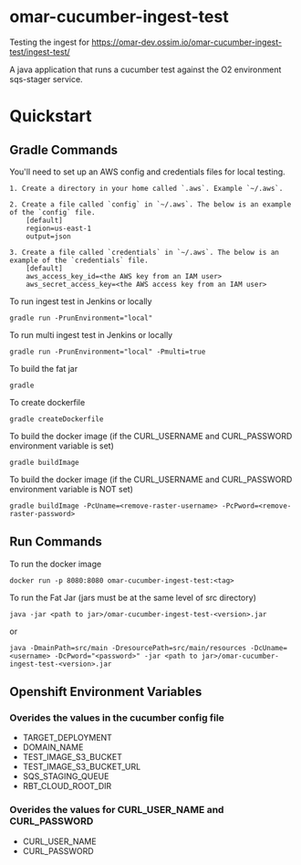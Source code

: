 # omar-cucumber-ingest-test
Testing the ingest for https://omar-dev.ossim.io/omar-cucumber-ingest-test/ingest-test/

A java application that runs a cucumber test against the O2 environment sqs-stager service.

# Quickstart

## Gradle Commands
You'll need to set up an AWS config and credentials files for local testing.
    
    1. Create a directory in your home called `.aws`. Example `~/.aws`.
    
    2. Create a file called `config` in `~/.aws`. The below is an example of the `config` file.
        [default]
        region=us-east-1
        output=json
    
    3. Create a file called `credentials` in `~/.aws`. The below is an example of the `credentials` file.
        [default]
        aws_access_key_id=<the AWS key from an IAM user>
        aws_secret_access_key=<the AWS access key from an IAM user>

To run ingest test in Jenkins or locally
 ```
gradle run -PrunEnvironment="local"
 ```

To run multi ingest test in Jenkins or locally
 ```
gradle run -PrunEnvironment="local" -Pmulti=true
 ```

To build the fat jar
 ```
gradle
 ```

To create dockerfile
 ```
gradle createDockerfile
 ```

 To build the docker image (if the CURL_USERNAME and CURL_PASSWORD environment variable is set)
 ```
gradle buildImage
 ```

To build the docker image (if the CURL_USERNAME and CURL_PASSWORD environment variable is NOT set)
 ```
gradle buildImage -PcUname=<remove-raster-username> -PcPword=<remove-raster-password>
 ```

## Run Commands

To run the docker image
```
docker run -p 8080:8080 omar-cucumber-ingest-test:<tag>
```
To run the Fat Jar (jars must be at the same level of src directory)
```
java -jar <path to jar>/omar-cucumber-ingest-test-<version>.jar
```
or
```
java -DmainPath=src/main -DresourcePath=src/main/resources -DcUname=<username> -DcPword="<password>" -jar <path to jar>/omar-cucumber-ingest-test-<version>.jar
```

## Openshift Environment Variables
### Overides the values in the cucumber config file
- TARGET_DEPLOYMENT
- DOMAIN_NAME
- TEST_IMAGE_S3_BUCKET
- TEST_IMAGE_S3_BUCKET_URL
- SQS_STAGING_QUEUE
- RBT_CLOUD_ROOT_DIR

### Overides the values for CURL_USER_NAME and CURL_PASSWORD
- CURL_USER_NAME
- CURL_PASSWORD
